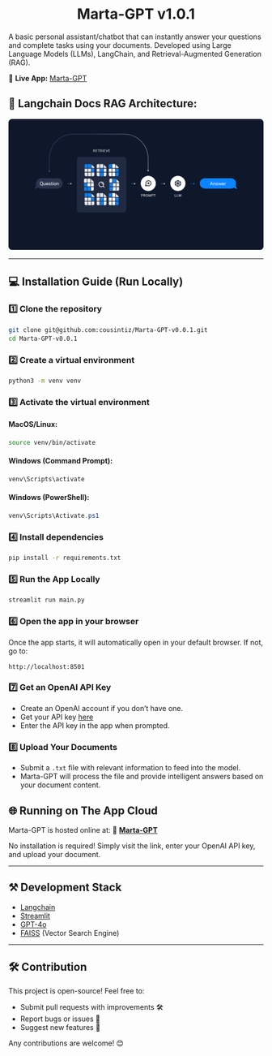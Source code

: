 <h1 align="center">
    Marta-GPT v1.0.1
</h1>

A basic personal assistant/chatbot that can instantly answer your questions and complete tasks using your documents. Developed using Large Language Models (LLMs), LangChain, and Retrieval-Augmented Generation (RAG).

🚀 **Live App:** [Marta-GPT](https://marta-gpt.streamlit.app/)

## 📖 Langchain Docs RAG Architecture:
![alt tag](pagev1.png)

---
## 💻 Installation Guide (Run Locally)

### **1️⃣ Clone the repository**
```bash
git clone git@github.com:cousintiz/Marta-GPT-v0.0.1.git
cd Marta-GPT-v0.0.1
```

### **2️⃣ Create a virtual environment**
```bash
python3 -m venv venv
```

### **3️⃣ Activate the virtual environment**
#### **MacOS/Linux:**
```bash
source venv/bin/activate
```
#### **Windows (Command Prompt):**
```cmd
venv\Scripts\activate
```
#### **Windows (PowerShell):**
```powershell
venv\Scripts\Activate.ps1
```

### **4️⃣ Install dependencies**
```bash
pip install -r requirements.txt
```

### **5️⃣ Run the App Locally**
```bash
streamlit run main.py
```

### **6️⃣ Open the app in your browser**
Once the app starts, it will automatically open in your default browser. If not, go to:
```
http://localhost:8501
```

### **7️⃣ Get an OpenAI API Key**
- Create an OpenAI account if you don’t have one.
- Get your API key [here](https://platform.openai.com/api-keys)
- Enter the API key in the app when prompted.

### **8️⃣ Upload Your Documents**
- Submit a `.txt` file with relevant information to feed into the model.
- Marta-GPT will process the file and provide intelligent answers based on your document content.

## 🌐 Running on The App Cloud
Marta-GPT is hosted online at:
🔗 **[Marta-GPT](https://marta-gpt.streamlit.app/)**

No installation is required! Simply visit the link, enter your OpenAI API key, and upload your document.

---
## ⚒️ Development Stack
- [Langchain](https://github.com/hwchase17/langchain)
- [Streamlit](https://streamlit.io/)
- [GPT-4o](https://platform.openai.com/docs/models/gpt-4o)
- [FAISS](https://github.com/facebookresearch/faiss) (Vector Search Engine)

---
## 🛠️ Contribution
This project is open-source! Feel free to:
- Submit pull requests with improvements 🛠️
- Report bugs or issues 🐛
- Suggest new features 🚀

Any contributions are welcome! 😊

